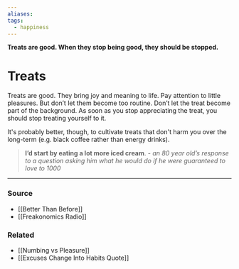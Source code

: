 ```yaml
---
aliases: 
tags:
  - happiness
---
```

**Treats are good. When they stop being good, they should be stopped.**

# Treats

Treats are good. They bring joy and meaning to life. Pay attention to little pleasures. But don’t let them become too routine. Don’t let the treat become part of the background. As soon as you stop appreciating the treat, you should stop treating yourself to it. 

It's probably better, though, to cultivate treats that don't harm you over the long-term (e.g. black coffee rather than energy drinks).

> **I’d start by eating a lot more iced cream**. - *an 80 year old’s response to a question asking him what he would do if he were guaranteed to love to 1000*
> 

---

### Source
- [[Better Than Before]]
- [[Freakonomics Radio]]

### Related
- [[Numbing vs Pleasure]] 
- [[Excuses Change Into Habits Quote]]